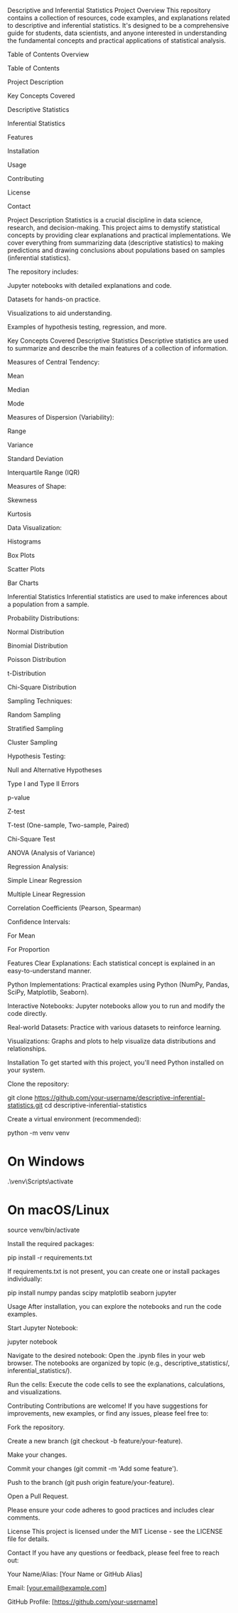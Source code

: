 Descriptive and Inferential Statistics Project
Overview
This repository contains a collection of resources, code examples, and explanations related to descriptive and inferential statistics. It's designed to be a comprehensive guide for students, data scientists, and anyone interested in understanding the fundamental concepts and practical applications of statistical analysis.

Table of Contents
Overview

Table of Contents

Project Description

Key Concepts Covered

Descriptive Statistics

Inferential Statistics

Features

Installation

Usage

Contributing

License

Contact

Project Description
Statistics is a crucial discipline in data science, research, and decision-making. This project aims to demystify statistical concepts by providing clear explanations and practical implementations. We cover everything from summarizing data (descriptive statistics) to making predictions and drawing conclusions about populations based on samples (inferential statistics).

The repository includes:

Jupyter notebooks with detailed explanations and code.

Datasets for hands-on practice.

Visualizations to aid understanding.

Examples of hypothesis testing, regression, and more.

Key Concepts Covered
Descriptive Statistics
Descriptive statistics are used to summarize and describe the main features of a collection of information.

Measures of Central Tendency:

Mean

Median

Mode

Measures of Dispersion (Variability):

Range

Variance

Standard Deviation

Interquartile Range (IQR)

Measures of Shape:

Skewness

Kurtosis

Data Visualization:

Histograms

Box Plots

Scatter Plots

Bar Charts

Inferential Statistics
Inferential statistics are used to make inferences about a population from a sample.

Probability Distributions:

Normal Distribution

Binomial Distribution

Poisson Distribution

t-Distribution

Chi-Square Distribution

Sampling Techniques:

Random Sampling

Stratified Sampling

Cluster Sampling

Hypothesis Testing:

Null and Alternative Hypotheses

Type I and Type II Errors

p-value

Z-test

T-test (One-sample, Two-sample, Paired)

Chi-Square Test

ANOVA (Analysis of Variance)

Regression Analysis:

Simple Linear Regression

Multiple Linear Regression

Correlation Coefficients (Pearson, Spearman)

Confidence Intervals:

For Mean

For Proportion

Features
Clear Explanations: Each statistical concept is explained in an easy-to-understand manner.

Python Implementations: Practical examples using Python (NumPy, Pandas, SciPy, Matplotlib, Seaborn).

Interactive Notebooks: Jupyter notebooks allow you to run and modify the code directly.

Real-world Datasets: Practice with various datasets to reinforce learning.

Visualizations: Graphs and plots to help visualize data distributions and relationships.

Installation
To get started with this project, you'll need Python installed on your system.

Clone the repository:

git clone https://github.com/your-username/descriptive-inferential-statistics.git
cd descriptive-inferential-statistics

Create a virtual environment (recommended):

python -m venv venv
# On Windows
.\venv\Scripts\activate
# On macOS/Linux
source venv/bin/activate

Install the required packages:

pip install -r requirements.txt

If requirements.txt is not present, you can create one or install packages individually:

pip install numpy pandas scipy matplotlib seaborn jupyter

Usage
After installation, you can explore the notebooks and run the code examples.

Start Jupyter Notebook:

jupyter notebook

Navigate to the desired notebook:
Open the .ipynb files in your web browser. The notebooks are organized by topic (e.g., descriptive_statistics/, inferential_statistics/).

Run the cells:
Execute the code cells to see the explanations, calculations, and visualizations.

Contributing
Contributions are welcome! If you have suggestions for improvements, new examples, or find any issues, please feel free to:

Fork the repository.

Create a new branch (git checkout -b feature/your-feature).

Make your changes.

Commit your changes (git commit -m 'Add some feature').

Push to the branch (git push origin feature/your-feature).

Open a Pull Request.

Please ensure your code adheres to good practices and includes clear comments.

License
This project is licensed under the MIT License - see the LICENSE file for details.

Contact
If you have any questions or feedback, please feel free to reach out:

Your Name/Alias: [Your Name or GitHub Alias]

Email: [your.email@example.com]

GitHub Profile: [https://github.com/your-username]
